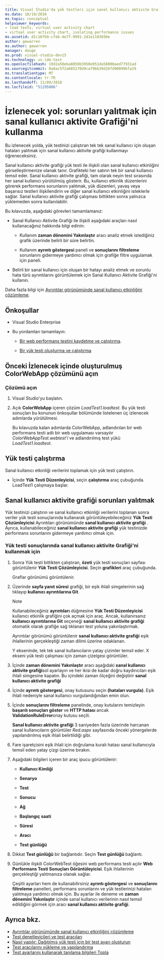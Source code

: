 ```yaml
---
title: Visual Studio'da yük testleri için sanal kullanıcı aktivite Grafiği'ni kullanma
ms.date: 10/19/2016
ms.topic: conceptual
helpviewer_keywords:
- load tests, virtual user activity chart
- virtual user activity chart, isolating performance issues
ms.assetid: d1c10fb9-cfeb-4e7f-9991-2d1e1103699e
author: gewarren
ms.author: gewarren
manager: douge
ms.prod: visual-studio-dev15
ms.technology: vs-ide-test
ms.openlocfilehash: 19d2a50eba8850b3950e951da58800aed77931ad
ms.sourcegitcommit: 0a8ac5f2a685270d9ca79bb39d26fd90099bfa29
ms.translationtype: MT
ms.contentlocale: tr-TR
ms.lasthandoff: 11/09/2018
ms.locfileid: "51295806"
---
```

# <a name="walkthrough-using-the-virtual-user-activity-chart-to-isolate-issues"></a>İzlenecek yol: sorunları yalıtmak için sanal kullanıcı aktivite Grafiği'ni kullanma

Bu izlenecek yolda, yük testinizi çalıştıran tek tek sanal kullanıcı için oluşan hataları yalıtmak için sanal kullanıcı aktivite grafiği kullanmayı öğreneceksiniz.

Sanal kullanıcı aktivite grafiği yük testi ile ilişkili olan sanal kullanıcı etkinliğini görselleştirmenize olanak tanır. Grafikteki her satırın tek bir sanal kullanıcı temsil eder. Sanal kullanıcı aktivite grafiği, tam olarak neyin test sırasında her sanal kullanıcı yürütülmüş gösterir. Bu, kullanıcı etkinlik düzenlerini görerek performans sorunlarını yalıtmak, yük düzenleri, yavaş veya başarısız testleri ilişkilendirin ve diğer sanal kullanıcı etkinliğini isteklerle sağlar. Sanal kullanıcı aktivite grafiği çalışması bittikten sonra yalnızca yüklemeden sonra kullanılabilir.

Bu kılavuzda, aşağıdaki görevleri tamamlamanız:

-   Sanal Kullanıcı Aktivite Grafiği ile ilişkili aşağıdaki araçları nasıl kullanacağınız hakkında bilgi edinin:

    -   Kullanım **zaman dönemini Yakınlaştır** aracı analiz etmek istediğiniz grafik üzerinde belirli bir süre belirtin.

    -   Kullanım **ayrıntı göstergesi** paneli ve **sonuçlarını filtreleme** sorunlarını gidermeye yardımcı olmak için grafiğe filtre uygulamak için paneli.

-   Belirli bir sanal kullanıcı için oluşan bir hatayı analiz etmek ve sorunlu hata türü ayrıntılarını görüntülemek için Sanal Kullanıcı Aktivite Grafiği'ni kullanın.

Daha fazla bilgi için [Ayrıntılar görünümünde sanal kullanıcı etkinliğini çözümleme](../test/analyze-load-test-virtual-user-activity-in-the-details-view.md).

## <a name="prerequisites"></a>Önkoşullar

-   Visual Studio Enterprise

-   Bu yordamları tamamlayın:

    -   [Bir web performans testini kaydetme ve çalıştırma](/azure/devops/test/load-test/run-performance-tests-app-before-release#recordtests).

    -   [Bir yük testi oluşturma ve çalıştırma](/azure/devops/test/load-test/run-performance-tests-app-before-release#create-a-load-test)

## <a name="open-the-colorwebapp-solution-created-in-the-previous-walkthroughs"></a>Önceki İzlenecek içinde oluşturulmuş ColorWebApp çözümünü açın

### <a name="open-the-solution"></a>Çözümü açın

1.  Visual Studio'yu başlatın.

2.  Açık **ColorWebApp** içeren çözüm *LoadTest1.loadtest*. Bu yük testi sonuçları bu konunun önkoşullar bölümünde listelenen üç izlenecek adımlarda yürütülmesi.

     Bu kılavuzda kalan adımlarda ColorWebApp, adlandırılan bir web performans testi adlı bir web uygulaması varsayılır *ColorWebAppTest.webtest'i* ve adlandırılmış test yükü *LoadTest1.loadtest*.

## <a name="run-the-load-test"></a>Yük testi çalıştırma

Sanal kullanıcı etkinliği verilerini toplamak için yük testi çalıştırın.

-   İçinde **Yük Testi Düzenleyicisi**, seçin **çalıştırma** araç çubuğunda. LoadTest1 çalışmaya başlar.

## <a name="isolate-issues-in-the-virtual-user-activity-chart"></a>Sanal kullanıcı aktivite grafiği sorunları yalıtmak

Yük testinizi çalıştırın ve sanal kullanıcı etkinliği verilerini toplanan sonra veriler yük testi sonuçlarında kullanarak görüntüleyebileceğiniz **Yük Testi Çözümleyicisi** Ayrıntıları görünümünde **sanal kullanıcı aktivite grafiği** . Ayrıca, kullanabileceğiniz **sanal kullanıcı aktivite grafiği** yük testinizde performans sorunlarını gidermeye yardımcı olmak için.

### <a name="to-use-the-virtual-user-activity-chart-in-your-load-test-results"></a>Yük testi sonuçlarında sanal kullanıcı aktivite Grafiği'ni kullanmak için

1.  Sonra Yük testi bittikten çalıştıran, **özeti** yük testi sonuçları sayfası görüntülenir **Yük Testi Çözümleyicisi**. Seçin **grafikleri** araç çubuğunda.

     Graflar görünümü görüntülenir.

2.  Üzerinde **sayfa yanıt süresi** grafiği, bir eşik ihlali simgelerinin sağ tıklayıp **kullanıcı ayrıntılarına Git**.

    > [!NOTE]
    > Kullanabileceğiniz **ayrıntıları** düğmesine **Yük Testi Düzenleyicisi** kullanıcı etkinlik grafiğini çok açmak için araç. Ancak, kullanırsanız **kullanıcı ayrıntılarına Git** seçeneği **sanal kullanıcı aktivite grafiği** otomatik olarak grafiğe sağ tıklanan test yoluna yakınlaştırmak.

     Ayrıntılar görünümü görüntülenir **sanal kullanıcı aktivite grafiği** eşik ihlallerinin gerçekleştiği zaman dilimi üzerine odaklanan.

     Y ekseninde, tek tek sanal kullanıcıların yatay çizimler temsil eder. X ekseni yük testi çalışması için zaman çizelgesi görüntüler.

3.  İçinde **zaman dönemini Yakınlaştır** aracı aşağıdaki **sanal kullanıcı aktivite grafiği**sol ayarlayın ve her ikisi de kadar doğru kaydırıcıları eşik ihlali simgesine kapatın. Bu içindeki zaman ölçeğini değiştirir **sanal kullanıcı aktivite grafiği**

4.  İçinde **ayrıntı göstergesi**, onay kutusunu seçin **(hataları vurgula)**. Eşik ihlali nedeniyle sanal kullanıcı vurgulandığından emin olun.

5.  İçinde **sonuçlarını filtreleme** panelinde, onay kutularını temizleyin **başarılı sonuçları göster** ve **HTTP hatası** ancak **ValidationRuleError**onay kutusu seçili.

     **Sanal kullanıcı aktivite grafiği** 3 saniyeden fazla üzerinde harcanan sanal kullanıcıların görüntüler *Red.aspx* sayfasında önceki yönergelerde yapılandırılmış eşik ihlali belirtildiği gibi.

6.  Fare işaretçisini eşik ihlali için doğrulama kuralı hatası sanal kullanıcıyla temsil eden yatay çizgi üzerine bırakın.

7.  Aşağıdaki bilgileri içeren bir araç ipucu görüntülenir:

    -   **Kullanıcı Kimliği**

    -   **Senaryo**

    -   **Test**

    -   **Sonucu**

    -   **Ağ**

    -   **Başlangıç saati**

    -   **Süresi**

    -   **Aracı**

    -   **Test günlüğü**

8.  Dikkat **Test günlüğü** bir bağlantıdır. Seçin **Test günlüğü** bağlantı.

9. Günlükle ilişkili ColorWebTest öğesini web performans testi açılır **Web Performans Testi Sonuçları Görüntüleyicisi**. Eşik ihlallerinin gerçekleştiği yalıtmanıza olanak sağlar.

     Çeşitli ayarları hem de kullanabilirsiniz **ayrıntı göstergesi** ve **sonuçlarını filtreleme** panelleri, performans sorunlarını ve yük testlerinizi hataları yalıtmaya yardımcı olmak için. Bu ayarlar ile deneme ve **zaman dönemini Yakınlaştır** içinde sanal kullanıcı verilerinin nasıl temsil edildiğini görmek için aracı **sanal kullanıcı aktivite grafiği**.

## <a name="see-also"></a>Ayrıca bkz.

- [Ayrıntılar görünümünde sanal kullanıcı etkinliğini çözümleme](../test/analyze-load-test-virtual-user-activity-in-the-details-view.md)
- [Test denetleyicileri ve test aracıları](configure-test-agents-and-controllers-for-load-tests.md)
- [Nasıl yapılır: Dağıtılmış yük testi için bir test ayarı oluşturun](../test/how-to-create-a-test-setting-for-a-distributed-load-test.md)
- [Test aracılarını yükleme ve yapılandırma](../test/lab-management/install-configure-test-agents.md)
- [Test ayarlarını kullanarak tanılama bilgileri Topla](../test/collect-diagnostic-information-using-test-settings.md)
